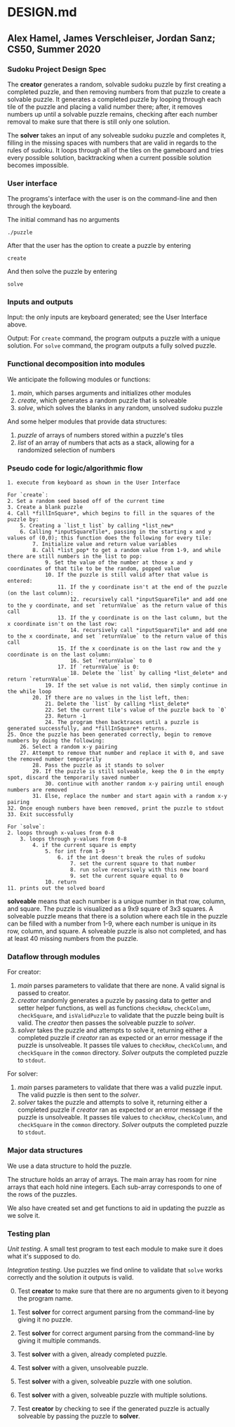 # DESIGN.md
## Alex Hamel, James Verschleiser, Jordan Sanz; CS50, Summer 2020

### Sudoku Project Design Spec

The **creator** generates a random, solvable sudoku puzzle by first creating a completed puzzle, and then removing numbers from that puzzle to create a solvable puzzle. 
It generates a completed puzzle by looping through each tile of the puzzle and placing a valid number there; after, it removes numbers up until a solvable puzzle remains, checking after each number removal to make sure that there is still only one solution.

The **solver** takes an input of any solveable sudoku puzzle and completes it, filling in the missing spaces with numbers that are valid in regards to the rules of sudoku. It loops through all of the tiles on the gameboard and tries every possible solution, backtracking when a current possible solution becomes impossible.


### User interface

The programs's interface with the user is on the command-line and then through the keyboard.

The initial command has no arguments

```
./puzzle
```

After that the user has the option to create a puzzle by entering

```
create
```

And then solve the puzzle by entering

```
solve
```

### Inputs and outputs

Input: the only inputs are keyboard generated; see the User Interface above.

Output: For `create` command, the program outputs a puzzle with a unique solution. For `solve` command, the program outputs a fully solved puzzle.


### Functional decomposition into modules

We anticipate the following modules or functions:

 1. *main*, which parses arguments and initializes other modules
 2. *create*, which generates a random puzzle that is solveable
 3. *solve*, which solves the blanks in any random, unsolved sudoku puzzle

And some helper modules that provide data structures:

 1. *puzzle* of arrays of numbers stored within a puzzle's tiles
 2. *list* of an array of numbers that acts as a stack, allowing for a randomized selection of numbers

### Pseudo code for logic/algorithmic flow
```
1. execute from keyboard as shown in the User Interface

For `create`:  
2. Set a random seed based off of the current time   
3. Create a blank puzzle  
4. Call *fillInSquare*, which begins to fill in the squares of the puzzle by:    
    5. Creating a `list_t list` by calling *list_new*   
    6. Calling *inputSquareTile*, passing in the starting x and y values of (0,0); this function does the following for every tile:   
        7. Initialize value and return value variables   
        8. Call *list_pop* to get a random value from 1-9, and while there are still numbers in the list to pop:   
            9. Set the value of the number at those x and y coordinates of that tile to be the random, popped value   
            10. If the puzzle is still valid after that value is entered:   
                11. If the y coordinate isn't at the end of the puzzle (on the last column):   
                    12. recursively call *inputSquareTile* and add one to the y coordinate, and set `returnValue` as the return value of this call   
                13. If the y coordinate is on the last column, but the x coordinate isn't on the last row:   
                    14. recursively call *inputSquareTile* and add one to the x coordinate, and set `returnValue` to the return value of this call   
                15. If the x coordinate is on the last row and the y coordinate is on the last column:   
                    16. Set `returnValue` to 0   
                17. If `returnValue` is 0:   
                    18. Delete the `list` by calling *list_delete* and return `returnValue`   
            19. If the set value is not valid, then simply continue in the while loop   
        20. If there are no values in the list left, then:   
            21. Delete the `list` by calling *list_delete*   
            22. Set the current tile's value of the puzzle back to `0`   
            23. Return -1   
            24. The program then backtraces until a puzzle is generated successfully, and *fillInSquare* returns.   
25. Once the puzzle has been generated correctly, begin to remove numbers by doing the following:   
    26. Select a random x-y pairing   
    27. Attempt to remove that number and replace it with 0, and save the removed number temporarily   
        28. Pass the puzzle as it stands to solver   
        29. If the puzzle is still solveable, keep the 0 in the empty spot, discard the temporarily saved number   
            30. continue with another random x-y pairing until enough numbers are removed   
        31. Else, replace the number and start again with a random x-y pairing   
32. Once enough numbers have been removed, print the puzzle to stdout   
33. Exit successfully   

For `solve`:   
2. loops through x-values from 0-8   
    3. loops through y-values from 0-8   
        4. if the current square is empty   
            5. for int from 1-9   
                6. if the int doesn't break the rules of sudoku   
                    7. set the current square to that number   
                    8. run solve recursively with this new board   
                    9. set the current square equal to 0   
            10. return   
11. prints out the solved board   
```

**solveable** means that each number is a unique number in that row, column, and square. The puzzle is visualized as a 9x9 square of 3x3 squares. A solveable puzzle means that there is a solution where each tile in the puzzle can be filled with a number from 1-9, where each number is unique in its row, column, and square. A solveable puzzle is also not completed, and has at least 40 missing numbers from the puzzle. 

### Dataflow through modules

For creator:
 1. *main* parses parameters to validate that there are none. A valid signal is passed to creator. 
 2. *creator* randomly generates a puzzle by passing data to getter and setter helper functions, as well as functions `checkRow`, `checkColumn`, `checkSquare`, and `isValidPuzzle` to validate that the puzzle being built is valid. The *creator* then passes the solveable puzzle to *solver*.
 3. *solver* takes the puzzle and attempts to solve it, returning either a completed puzzle if *creator* ran as expected or an error message if the puzzle is unsolveable. It passes tile values to `checkRow`, `checkColumn`, and `checkSquare` in the `common` directory. *Solver* outputs the completed puzzle to `stdout`. 

For solver:
1. *main* parses parameters to validate that there was a valid puzzle input. The valid puzzle is then sent to the *solver*.
2. *solver* takes the puzzle and attempts to solve it, returning either a completed puzzle if *creator* ran as expected or an error message if the puzzle is unsolveable. It passes tile values to `checkRow`, `checkColumn`, and `checkSquare` in the `common` directory. *Solver* outputs the completed puzzle to `stdout`. 

### Major data structures

We use a data structure to hold the puzzle.

The structure holds an array of arrays. The main array has room for nine arrays that each hold nine integers. Each sub-array corresponds to one of the rows of the puzzles.

We also have created set and get functions to aid in updating the puzzle as we solve it.

### Testing plan

*Unit testing*.  A small test program to test each module to make sure it does what it's supposed to do.

*Integration testing*.  Use puzzles we find online to validate that `solve` works correctly and the solution it outputs is valid.

0. Test **creator** to make sure that there are no arguments given to it beyong the program name.

0. Test **solver** for correct argument parsing from the command-line by giving it no puzzle.

0. Test **solver** for correct argument parsing from the command-line by giving it multiple commands.

1. Test **solver** with a given, already completed puzzle.

2. Test **solver** with a given, unsolveable puzzle.

3. Test **solver** with a given, solveable puzzle with one solution.

4. Test **solver** with a given, solveable puzzle with multiple solutions.

5. Test **creator** by checking to see if the generated puzzle is actually solveable by passing the puzzle to **solver**. 
